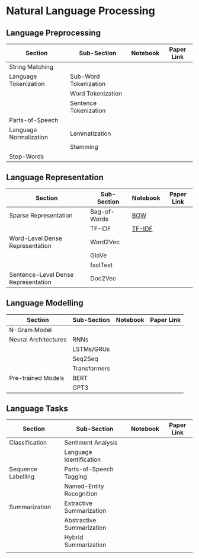 # Natural Language Processing

## Language Preprocessing
|  Section | Sub-Section | Notebook | Paper Link |
|--|--|--|--|
| String Matching | | |  |
| Language Tokenization | Sub-Word Tokenization | |  |
| | Word Tokenization | |  |
| | Sentence Tokenization | |  |
| Parts-of-Speech | | |  |
| Language Normalization | Lemmatization | |  |
| | Stemming | |  |
| Stop-Words| | |  |

## Language Representation
|  Section | Sub-Section | Notebook | Paper Link |
|--|--|--|--|
| Sparse Representation | Bag-of-Words | [BOW](https://github.com/Michael-M-Mike/NLP/blob/main/Language%20Representation/Bag_of_Words_Document_Representation.ipynb) | |
| | TF-IDF | [TF-IDF](https://github.com/Michael-M-Mike/NLP/blob/main/Language%20Representation/TF_IDF_Document_Representation.ipynb) | |
| Word-Level Dense Representation | Word2Vec | | |
| | GloVe | | |
| | fastText | | |
| Sentence-Level Dense Representation| Doc2Vec | | |

## Language Modelling
|  Section | Sub-Section | Notebook | Paper Link |
|--|--|--|--|
| N-Gram Model | | | |
| Neural Architectures | RNNs | | |
| | LSTMs/GRUs | | |
| | Seq2Seq | | |
| | Transformers | | |
| Pre-trained Models | BERT | | |
| | GPT3 | | |

## Language Tasks
|  Section | Sub-Section | Notebook | Paper Link |
|--|--|--|--|
| Classification | Sentiment Analysis | | |
| | Language Identification | | |
| Sequence Labelling | Parts-of-Speech Tagging | | |
| | Named-Entity Recognition | | |
| Summarization | Extractive Summarization | | |
| | Abstractive Summarization | | |
| | Hybrid Summarization | | |
| |  | | |
